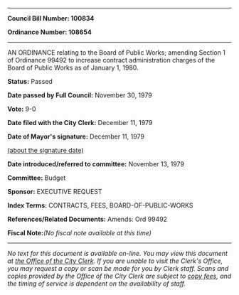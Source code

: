 

********

**Council Bill Number: 100834**
   
**Ordinance Number: 108654**
********

 AN ORDINANCE relating to the Board of Public Works; amending Section 1 of Ordinance 99492 to increase contract administration charges of the Board of Public Works as of January 1, 1980.

**Status:** Passed
   
**Date passed by Full Council:** November 30, 1979
   
**Vote:** 9-0
   
**Date filed with the City Clerk:** December 11, 1979
   
**Date of Mayor's signature:** December 11, 1979
   
[(about the signature date)](/~public/approvaldate.htm)
   
   
   
**Date introduced/referred to committee:** November 13, 1979
   
**Committee:** Budget
   
**Sponsor:** EXECUTIVE REQUEST
   
   
**Index Terms:** CONTRACTS, FEES, BOARD-OF-PUBLIC-WORKS

**References/Related Documents:** Amends: Ord 99492

**Fiscal Note:**_(No fiscal note available at this time)_
********

_No text for this document is available on-line. You may view this document at [the Office of the City Clerk](http://www.seattle.gov/leg/clerk/contactUs.htm). If you are unable to visit the Clerk's Office, you may request a copy or scan be made for you by Clerk staff. Scans and copies provided by the Office of the City Clerk are subject to [copy fees](http://clerk.seattle.gov/~public/clerkfees.htm), and the timing of service is dependent on the availability of staff._

